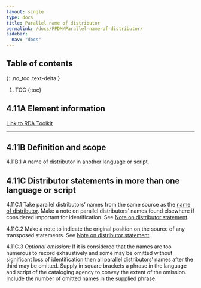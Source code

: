 ```yaml
---
layout: single
type: docs
title: Parallel name of distributor
permalink: /docs/PPDM/Parallel-name-of-distributor/
sidebar:
  nav: "docs"
---
```



## Table of contents
{: .no_toc .text-delta }

1. TOC
{:toc}

## 4.11A Element information

[Link to RDA Toolkit](https://beta.rdatoolkit.org/Content/Index?externalId=en-US_ala-fe253018-c149-3a20-9fdb-c9c17faa0ac0)

---

## 4.11B Definition and scope

<a name="4.11B.1">4.11B.1</a> A name of distributor in another language or script.

## 4.11C Distributor statements in more than one language or script

<a name="4.11C.1">4.11C.1</a> Take parallel distributors’ names from the same source as the [name of distributor](.../docs/PPDM/Name-of-distributor). Make a note on parallel distributors’ names found elsewhere if considered important for identification. See [Note on distributor statement](.../docs/PPDM/Note-on-distributor-statement).

<a name="4.11C.2">4.11C.2</a> Make a note to indicate the original position on the source of any transposed statements. See [Note on distributor statement](.../docs/PPDM/Note-on-distributor-statement). 

<a name="4.11C.3">4.11C.3</a> *Optional omission:* If it is considered that the names are too numerous to record exhaustively and some may be omitted without significant loss of identification then all parallel distributors’ names after the third may be omitted. Supply in square brackets a phrase in the language and script of the cataloging agency to convey the extent of the omission. Include the number of omitted names in the supplied phrase.
